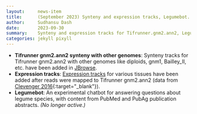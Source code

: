 ```yaml
---
layout:     news-item
title:      (September 2023) Synteny and expression tracks, Legumebot.
author:     Sudhansu Dash
date:       2023-09-30
summary:    Synteny and expression tracks for Tifrunner.gnm2.ann2, Legumebot.
categories: jekyll pixyll
---
```


+ **Tifrunner gnm2.ann2 synteny with other genomes**: Synteny tracks for Tifrunner gnm2.ann2 with other genomes like diploids, gnm1, Bailley_II, etc. have been added in [JBrowse](/tools/jbrowse2/?session=share-Z09nC2mabn&password=xKuWG).  
+ **Expression tracks**: [Expression tracks](/tools/jbrowse2/?session=share-NtoGRs9roH&password=THtRh) for various tissues have been added after reads were mapped to Tifrunner gnm2.ann2 (data from [Clevenger 2016](https://doi.org/10.3389/fpls.2016.01446){:target="_blank"}).
+ **Legumebot**: An experimental chatbot for answering questions about legume species, with content from PubMed and PubAg publication abstracts. _(No longer active.)_

